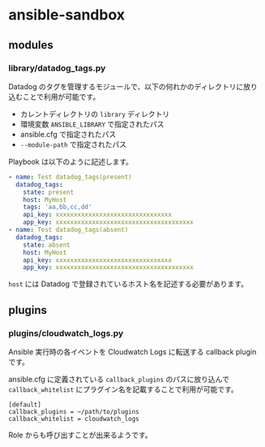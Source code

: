 # ansible-sandbox

## modules

### library/datadog_tags.py

Datadog のタグを管理するモジュールで、以下の何れかのディレクトリに放り込むことで利用が可能です。

- カレントディレクトリの `library` ディレクトリ
- 環境変数 `ANSIBLE_LIBRARY` で指定されたパス
- ansible.cfg で指定されたパス
- `--module-path` で指定されたパス

Playbook は以下のように記述します。

```yaml
- name: Test datadog_tags(present)
  datadog_tags:
    state: present
    host: MyHost
    tags: 'aa,bb,cc,dd'
    api_key: xxxxxxxxxxxxxxxxxxxxxxxxxxxxxxxx
    app_key: xxxxxxxxxxxxxxxxxxxxxxxxxxxxxxxxxxxxxx
- name: Test datadog_tags(absent)
  datadog_tags:
    state: absent
    host: MyHost
    api_key: xxxxxxxxxxxxxxxxxxxxxxxxxxxxxxxx
    app_key: xxxxxxxxxxxxxxxxxxxxxxxxxxxxxxxxxxxxxx
```

`host` には Datadog で登録されているホスト名を記述する必要があります。

## plugins

### plugins/cloudwatch_logs.py

Ansible 実行時の各イベントを Cloudwatch Logs に転送する callback plugin です。

ansible.cfg に定義されている `callback_plugins` のパスに放り込んで `callback_whitelist` にプラグイン名を記載することで利用が可能です。

```
[default]
callback_plugins = ~/path/to/plugins
callback_whitelist = cloudwatch_logs
```

Role からも呼び出すことが出来るようです。
